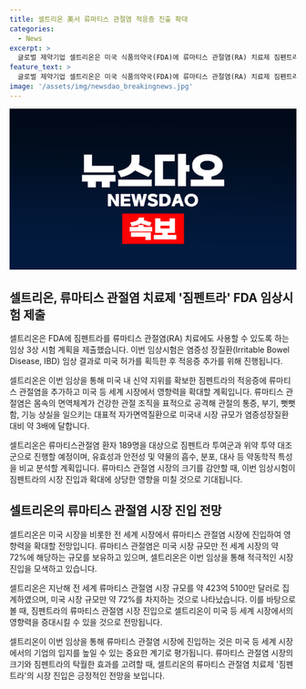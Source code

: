 ```yaml
---
title: 셀트리온 美서 류마티스 관절염 적응증 진출 확대
categories:
  - News
excerpt: >
  글로벌 제약기업 셀트리온은 미국 식품의약국(FDA)에 류마티스 관절염(RA) 치료제 짐펜트라의 적응증을 확장하기 위한 임상3상 시험 계획을 제출했다고 전했습니다. 이번 임상은 염증성 장질환(IBD)의 임상 결과로 미국 허가를 획득한 후 류마티스 관절염을 대상으로 진행될 예정이며, 류마티스 관절염은 미국 내 시장 규모가 약 304억 8700만 달러로 전 세계의 약 72%를 차지하는 대규모 시장이기에 이번 시험의 성공으로 글로벌 시장에서의 영향력을 더욱 확대할 것으로 기대됩니다.
feature_text: >
  글로벌 제약기업 셀트리온은 미국 식품의약국(FDA)에 류마티스 관절염(RA) 치료제 짐펜트라의 적응증을 확장하기 위한 임상3상 시험 계획을 제출했다고 전했습니다. 이번 임상은 염증성 장질환(IBD)의 임상 결과로 미국 허가를 획득한 후 류마티스 관절염을 대상으로 진행될 예정이며, 류마티스 관절염은 미국 내 시장 규모가 약 304억 8700만 달러로 전 세계의 약 72%를 차지하는 대규모 시장이기에 이번 시험의 성공으로 글로벌 시장에서의 영향력을 더욱 확대할 것으로 기대됩니다.
image: '/assets/img/newsdao_breakingnews.jpg'
---
```


<p><img src="/assets/img/newsdao_breakingnews.jpg" alt="pcversion 속보" /></p>

<h2 data-ke-size="size26">셀트리온, 류마티스 관절염 치료제 '짐펜트라' FDA 임상시험 제출</h2>

<p>셀트리온은 FDA에 짐펜트라를 류마티스 관절염(RA) 치료에도 사용할 수 있도록 하는 임상 3상 시험 계획을 제출했습니다. 이번 임상시험은 염증성 장질환(Irritable Bowel Disease, IBD) 임상 결과로 미국 허가를 획득한 후 적응증 추가를 위해 진행됩니다.</p>

<p data-ke-size="size16">셀트리온은 이번 임상을 통해 미국 내 신약 지위를 확보한 짐펜트라의 적응증에 류마티스 관절염을 추가하고 미국 등 세계 시장에서 영향력을 확대할 계획입니다. 류마티스 관절염은 몸속의 면역체계가 건강한 관절 조직을 표적으로 공격해 관절의 통증, 부기, 뻣뻣함, 기능 상실을 일으키는 대표적 자가면역질환으로 미국내 시장 규모가 염증성장질환 대비 약 3배에 달합니다.</p>

<p>셀트리온은 류마티스관절염 환자 189명을 대상으로 짐펜트라 투여군과 위약 투약 대조군으로 진행할 예정이며, 유효성과 안전성 및 약물의 흡수, 분포, 대사 등 약동학적 특성을 비교 분석할 계획입니다. 류마티스 관절염 시장의 크기를 감안할 때, 이번 임상시험이 짐펜트라의 시장 진입과 확대에 상당한 영향을 미칠 것으로 기대됩니다.</p>

<h2 data-ke-size="size26">셀트리온의 류마티스 관절염 시장 진입 전망</h2>

<p>셀트리온은 미국 시장을 비롯한 전 세계 시장에서 류마티스 관절염 시장에 진입하여 영향력을 확대할 전망입니다. 류마티스 관절염은 미국 시장 규모만 전 세계 시장의 약 72%에 해당하는 규모를 보유하고 있으며, 셀트리온은 이번 임상을 통해 적극적인 시장 진입을 모색하고 있습니다.</p>

<p data-ke-size="size16">셀트리온은 지난해 전 세계 류마티스 관절염 시장 규모를 약 423억 5100만 달러로 집계하였으며, 미국 시장 규모만 약 72%를 차지하는 것으로 나타났습니다. 이를 바탕으로 볼 때, 짐펜트라의 류마티스 관절염 시장 진입으로 셀트리온이 미국 등 세계 시장에서의 영향력을 증대시킬 수 있을 것으로 전망됩니다.</p>

<p>셀트리온이 이번 임상을 통해 류마티스 관절염 시장에 진입하는 것은 미국 등 세계 시장에서의 기업의 입지를 높일 수 있는 중요한 계기로 평가됩니다. 류마티스 관절염 시장의 크기와 짐펜트라의 탁월한 효과를 고려할 때, 셀트리온의 류마티스 관절염 치료제 '짐펜트라'의 시장 진입은 긍정적인 전망을 보입니다.</p>

